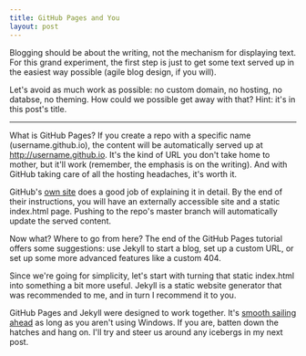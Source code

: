 ```yaml
---
title: GitHub Pages and You
layout: post
---
```


Blogging should be about the writing, not the mechanism for displaying text. For this grand experiment, the first step is just to get some text served up in the easiest way possible (agile blog design, if you will).

Let's avoid as much work as possible: no custom domain, no hosting, no databse, no theming. How could we possible get away with that? Hint: it's in this post's title.

----------

What is GitHub Pages? If you create a repo with a specific name (username.github.io), the content will be automatically served up at http://username.github.io. It's the kind of URL you don't take home to mother, but it'll work (remember, the emphasis is on the writing). And with GitHub taking care of all the hosting headaches, it's worth it.

GitHub's [own site](https://pages.github.com/) does a good job of explaining it in detail. By the end of their instructions, you will have an externally accessible site and a static index.html page. Pushing to the repo's master branch will automatically update the served content.

Now what? Where to go from here? The end of the GitHub Pages tutorial offers some suggestions: use Jekyll to start a blog, set up a custom URL, or set up some more advanced features like a custom 404.

Since we're going for simplicity, let's start with turning that static index.html into something a bit more useful. Jekyll is a static website generator that was recommended to me, and in turn I recommend it to you.

GitHub Pages and Jekyll were designed to work together. It's [smooth sailing ahead](https://help.github.com/articles/using-jekyll-with-pages/) as long as you aren't using Windows. If you are, batten down the hatches and hang on. I'll try and steer us around any icebergs in my next post.